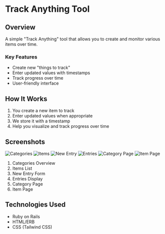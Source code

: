 # Track Anything Tool

## Overview

A simple "Track Anything" tool that allows you to create and monitor various items over time.

### Key Features

- Create new "things to track"
- Enter updated values with timestamps
- Track progress over time
- User-friendly interface

## How It Works

1. You create a new item to track
2. Enter updated values when appropriate
3. We store it with a timestamp
4. Help you visualize and track progress over time

## Screenshots

![Categories](app/assets/images/categories.png)
![Items](app/assets/images/items.png)
![New Entry](app/assets/images/new_entry.png)
![Entries](app/assets/images/entries.png)
![Category Page](app/assets/images/category_page.png)
![Item Page](app/assets/images/item_page.png)

1. Categories Overview
2. Items List
3. New Entry Form
4. Entries Display
5. Category Page
6. Item Page


## Technologies Used

- Ruby on Rails
- HTML/ERB
- CSS (Tailwind CSS)

